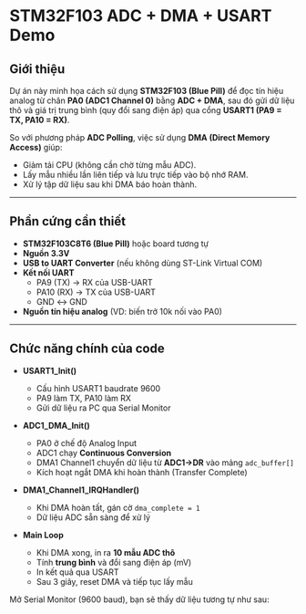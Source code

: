 # STM32F103 ADC + DMA + USART Demo

## Giới thiệu
Dự án này minh họa cách sử dụng **STM32F103 (Blue Pill)** để đọc tín hiệu analog từ chân **PA0 (ADC1 Channel 0)** bằng **ADC + DMA**, sau đó gửi dữ liệu thô và giá trị trung bình (quy đổi sang điện áp) qua cổng **USART1 (PA9 = TX, PA10 = RX)**.  

So với phương pháp **ADC Polling**, việc sử dụng **DMA (Direct Memory Access)** giúp:  
- Giảm tải CPU (không cần chờ từng mẫu ADC).  
- Lấy mẫu nhiều lần liên tiếp và lưu trực tiếp vào bộ nhớ RAM.  
- Xử lý tập dữ liệu sau khi DMA báo hoàn thành.

---

## Phần cứng cần thiết
- **STM32F103C8T6 (Blue Pill)** hoặc board tương tự  
- **Nguồn 3.3V**  
- **USB to UART Converter** (nếu không dùng ST-Link Virtual COM)  
- **Kết nối UART**  
  - PA9 (TX) → RX của USB-UART  
  - PA10 (RX) → TX của USB-UART  
  - GND ↔ GND  
- **Nguồn tín hiệu analog** (VD: biến trở 10k nối vào PA0)

---

## Chức năng chính của code
- **USART1_Init()**  
  - Cấu hình USART1 baudrate 9600  
  - PA9 làm TX, PA10 làm RX  
  - Gửi dữ liệu ra PC qua Serial Monitor  

- **ADC1_DMA_Init()**  
  - PA0 ở chế độ Analog Input  
  - ADC1 chạy **Continuous Conversion**  
  - DMA1 Channel1 chuyển dữ liệu từ **ADC1->DR** vào mảng `adc_buffer[]`  
  - Kích hoạt ngắt DMA khi hoàn thành (Transfer Complete)  

- **DMA1_Channel1_IRQHandler()**  
  - Khi DMA hoàn tất, gán cờ `dma_complete = 1`  
  - Dữ liệu ADC sẵn sàng để xử lý  

- **Main Loop**  
  - Khi DMA xong, in ra **10 mẫu ADC thô**  
  - Tính **trung bình** và đổi sang điện áp (mV)  
  - In kết quả qua USART  
  - Sau 3 giây, reset DMA và tiếp tục lấy mẫu  




Mở Serial Monitor (9600 baud), bạn sẽ thấy dữ liệu tương tự như sau:

